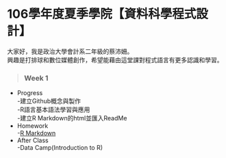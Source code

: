 # 106學年度夏季學院【資料科學程式設計】  
大家好，我是政治大學會計系二年級的蔡沛姍。  
興趣是打排球和數位媒體創作，希望能藉由這堂課對程式語言有更多認識和學習。  
>### Week 1  
* Progress  
-建立Github概念與製作  
-R語言基本語法學習與應用  
-建立R Markdown的html並匯入ReadMe
* Homework  
-[R Markdown](https://pei4.github.io/cs-x-programming/week1/HW1)
* After Class  
-Data Camp(Introduction to R)
